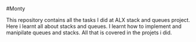 #Monty

This repository contains all the tasks I did at ALX stack and queues project. Here i learnt all about stacks and queues. I learnt how to implement and manipilate queues and stacks. All that is covered in the projets i did.
